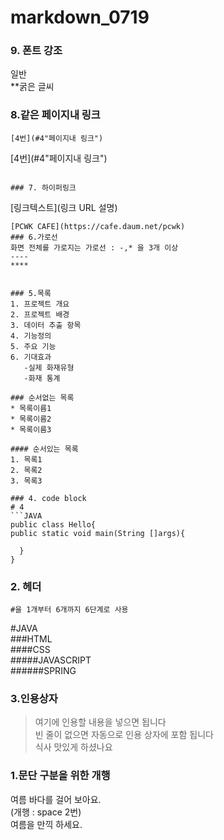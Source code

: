 # markdown_0719
### 9. 폰트 강조
일반  
**굵은 글씨  
 
### 8.같은 페이지내 링크
```
[4번](#4"페이지내 링크")
```
[4번](#4"페이지내 링크")
```

### 7. 하이퍼링크
```
[링크텍스트](링크 URL 설명)
```
[PCWK CAFE](https://cafe.daum.net/pcwk)
### 6.가로선
화면 전체를 가로지는 가로선 : -,* 을 3개 이상
----
****


### 5.목록
1. 프로젝트 개요
2. 프로젝트 배경
3. 데이터 추출 항목
4. 기능정의
5. 주요 기능
6. 기대효과  
   -실제 화재유형  
   -화재 통계

### 순서없는 목록
* 목록이름1
* 목록이름2
* 목록이름3

#### 순서있는 목록
1. 목록1
2. 목록2
3. 목록3

### 4. code block
# 4
```JAVA
public class Hello{
public static void main(String []args){

  }
}
```

### 2. 헤더  
``` #을 1개부터 6개까지 6단계로 사용 ```

#JAVA      
###HTML  
####CSS  
#####JAVASCRIPT  
######SPRING  

### 3.인용상자
>여기에 인용할 내용을 넣으면 됩니다  
>빈 줄이 없으면 자동으로 인용 상자에 포함 됩니다  
식사 맛있게 하셨나요

### 1.문단 구분을 위한 개행
여름 바다를 걸어 보아요.    
(개행 : space 2번)  
여름을 만끽 하세요.
